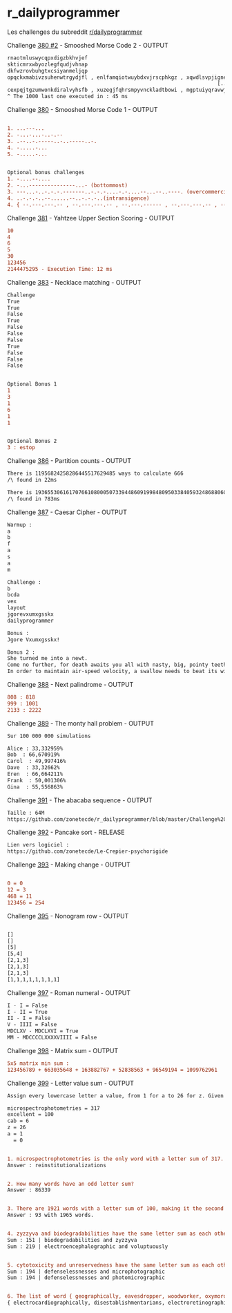 # r_dailyprogrammer
Les challenges du subreddit [r/dailyprogrammer](https://www.reddit.com/r/dailyprogrammer/)

Challenge [380 #2](https://www.reddit.com/r/dailyprogrammer/comments/cn6gz5/20190807_challenge_380_intermediate_smooshed/) - Smooshed Morse Code 2 - OUTPUT

```diff
rnaotmluswycqpxdigzbkhvjef
skticmrxwbyozlegfqudjvhnap
dkfwzrovbuhgtxcsiyanmeljqp
opqckxmabivzsuhenwtrgydjfl , enlfamqiotwuybdxvjrscphkgz , xqwdlsvpjignefhzbrcutmayok , tnacpeixforsbhqkdjuzvglymw , hvjkbfmilwtguoqznpyacsxrde , 
                                                                    [...]
cexpqjtgzumwonkdiralvyhsfb , xuzegjfqhrsmpyvnckladtbowi , mgptuiyqravwjexbozslfkdhcn , vnzbslfwdyumkgjotaiqxehcrp , hexowdkvyitsumqbflagczrpnj
^ The 1000 last one executed in : 45 ms
```

Challenge [380](https://www.reddit.com/r/dailyprogrammer/comments/cmd1hb/20190805_challenge_380_easy_smooshed_morse_code_1/) - Smooshed Morse Code 1 - OUTPUT

```diff

1. ...---...
2. -...-...-..-.--
3. .--..-.-----..-..-----..-.
4. -.....-...
5. -.....-...


Optional bonus challenges
1. -....--....
2. -...---------------...- (bottommost)
3. ---...-..-.-.-.-------..-.-.-....-.-....--...--..----. (overcommercialization)
4. ..-.-.-..--......--..-.-.-..(intransigence)
4. { --.---.---.-- , --.---.---.-- , --.---.------ , --.---.---.-- , ---.---.---.- }
```

Challenge [381](https://www.reddit.com/r/dailyprogrammer/comments/dv0231/20191111_challenge_381_easy_yahtzee_upper_section/) - Yahtzee Upper Section Scoring - OUTPUT

```diff
10
4
6
5
30
123456
2144475295 - Execution Time: 12 ms
```

Challenge [383](https://www.reddit.com/r/dailyprogrammer/comments/ffxabb/20200309_challenge_383_easy_necklace_matching/) - Necklace matching - OUTPUT

```diff
Challenge
True
True
False
True
False
False
False
True
False
False
False


Optional Bonus 1
1
3
1
6
1
1


Optional Bonus 2
3 : estop
```

Challenge [386](https://www.reddit.com/r/dailyprogrammer/comments/jfcuz5/20201021_challenge_386_intermediate_partition/) - Partition counts - OUTPUT

```diff
There is 11956824258286445517629485 ways to calculate 666
/\ found in 22ms

There is 193655306161707661080005073394486091998480950338405932486880600467114423441282418165863 ways to calculate 6666
/\ found in 783ms
```

Challenge [387](https://www.reddit.com/r/dailyprogrammer/comments/myx3wn/20210426_challenge_387_easy_caesar_cipher/) - Caesar Cipher - OUTPUT

```diff
Warmup :
a
b
f
a
s
a
m

Challenge :
b
bcda
vex
layout
jgorevxumxgsskx
dailyprogrammer

Bonus :
Jgore Vxumxgsskx!

Bonus 2 :
She turned me into a newt.
Come no further, for death awaits you all with nasty, big, pointy teeth.
In order to maintain air-speed velocity, a swallow needs to beat its wings forty-three times every second, right?
```

Challenge [388](https://www.reddit.com/r/dailyprogrammer/comments/n3var6/20210503_challenge_388_intermediate_next/) - Next palindrome - OUTPUT

```diff
808 : 818
999 : 1001
2133 : 2222
```

Challenge [389](https://www.reddit.com/r/dailyprogrammer/comments/n94io8/20210510_challenge_389_easy_the_monty_hall_problem/) - The monty hall problem - OUTPUT

```diff
Sur 100 000 000 simulations

Alice : 33,332959%
Bob  : 66,670919%
Carol  : 49,997416%
Dave  : 33,32662%
Eren  : 66,664211%
Frank  : 50,001306%
Gina  : 55,556863%
```

Challenge [391](https://www.reddit.com/r/dailyprogrammer/comments/njxq95/20210524_challenge_391_easy_the_abacaba_sequence/) - The abacaba sequence - OUTPUT

```diff
Taille : 64M
https://github.com/zonetecde/r_dailyprogrammer/blob/master/Challenge%20391%20-%20The%20ABACABA%20sequence/output.txt
```

Challenge [392](https://www.reddit.com/r/dailyprogrammer/comments/np3sio/20210531_challenge_392_intermediate_pancake_sort/) - Pancake sort - RELEASE

```diff
Lien vers logiciel :
https://github.com/zonetecde/Le-Crepier-psychorigide
```

Challenge [393]( https://www.reddit.com/r/dailyprogrammer/comments/nucsik/20210607_challenge_393_easy_making_change/) - Making change - OUTPUT

```diff

0 = 0
12 = 3
468 = 11
123456 = 254

```


Challenge [395](https://www.reddit.com/r/dailyprogrammer/comments/o4uyzl/20210621_challenge_395_easy_nonogram_row/) - Nonogram row - OUTPUT

```diff

[]
[]
[5]
[5,4]
[2,1,3]
[2,1,3]
[2,1,3]
[1,1,1,1,1,1,1,1]
```

Challenge [397](https://www.reddit.com/r/dailyprogrammer/comments/oe9qnb/20210705_challenge_397_easy_roman_numeral/) - Roman numeral - OUTPUT

```diff
I - I = False
I - II = True
II - I = False
V - IIII = False
MDCLXV - MDCLXVI = True
MM - MDCCCCLXXXXVIIII = False
```

Challenge [398](https://www.reddit.com/r/dailyprogrammer/comments/oirb5v/20210712_challenge_398_difficult_matrix_sum/) - Matrix sum - OUTPUT

```diff
5x5 matrix min sum :
123456789 + 663035648 + 163882767 + 52838563 + 96549194 = 1099762961
```

Challenge [399](https://www.reddit.com/r/dailyprogrammer/comments/onfehl/20210719_challenge_399_easy_letter_value_sum/) - Letter value sum - OUTPUT

```diff
Assign every lowercase letter a value, from 1 for a to 26 for z. Given a string of lowercase letters, find the sum of the values of the letters in the string.

microspectrophotometries = 317
excellent = 100
cab = 6
z = 26
a = 1
  = 0


1. microspectrophotometries is the only word with a letter sum of 317. Find the only word with a letter sum of 319.
Answer : reinstitutionalizations


2. How many words have an odd letter sum?
Answer : 86339


3. There are 1921 words with a letter sum of 100, making it the second most common letter sum. What letter sum is most common, and how many words have it?
Answer : 93 with 1965 words.


4. zyzzyva and biodegradabilities have the same letter sum as each other (151), and their lengths differ by 11 letters. Find the other pair of words with the same letter sum whose lengths differ by 11 letters.
Sum : 151 | biodegradabilities and zyzzyva
Sum : 219 | electroencephalographic and voluptuously


5. cytotoxicity and unreservedness have the same letter sum as each other (188), and they have no letters in common. Find a pair of words that have no letters in common, and that have the same letter sum, which is larger than 188. (There are two such pairs, and one word appears in both pairs.)
Sum : 194 | defenselessnesses and microphotographic
Sum : 194 | defenselessnesses and photomicrographic


6. The list of word { geographically, eavesdropper, woodworker, oxymorons } contains 4 words. Each word in the list has both a different number of letters, and a different letter sum. The list is sorted both in descending order of word length, and ascending order of letter sum. What's the longest such list you can find?
{ electrocardiographically, disestablishmentarians, electroretinographies, deoxyribonucleotides, unpretentiousnesses }

```
